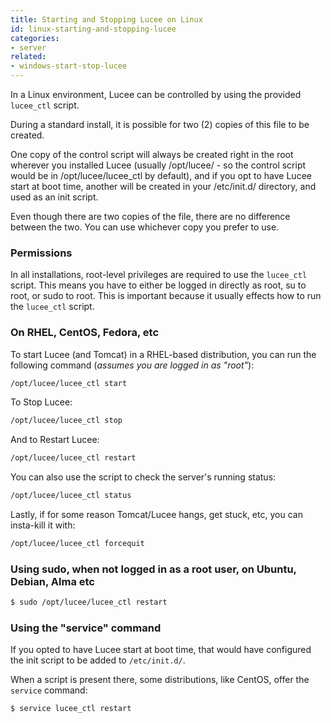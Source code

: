 ```yaml
---
title: Starting and Stopping Lucee on Linux
id: linux-starting-and-stopping-lucee
categories:
- server
related:
- windows-start-stop-lucee
---
```


In a Linux environment, Lucee can be controlled by using the provided `lucee_ctl` script. 

During a standard install, it is possible for two (2) copies of this file to be created.

One copy of the control script will always be created right in the root wherever you installed Lucee (usually /opt/lucee/ - so the control script would be in /opt/lucee/lucee_ctl by default), and if you opt to have Lucee start at boot time, another will be created in your /etc/init.d/ directory, and used as an init script. 

Even though there are two copies of the file, there are no difference between the two. You can use whichever copy you prefer to use.

### Permissions ###

In all installations, root-level privileges are required to use the `lucee_ctl` script. This means you have to either be logged in directly as root, su to root, or sudo to root. This is important because it usually effects how to run the `lucee_ctl` script.

### On RHEL, CentOS, Fedora, etc ###

To start Lucee (and Tomcat) in a RHEL-based distribution, you can run the following command (*assumes you are logged in as "root"*):

```bash
/opt/lucee/lucee_ctl start
```

To Stop Lucee:

```bash
/opt/lucee/lucee_ctl stop
```

And to Restart Lucee:

```bash
/opt/lucee/lucee_ctl restart
```

You can also use the script to check the server's running status:

```bash
/opt/lucee/lucee_ctl status
```

Lastly, if for some reason Tomcat/Lucee hangs, get stuck, etc, you can insta-kill it with:

```bash
/opt/lucee/lucee_ctl forcequit
```

### Using sudo, when not logged in as a root user, on Ubuntu, Debian, Alma etc ###

```bash
$ sudo /opt/lucee/lucee_ctl restart
```

### Using the "service" command ###

If you opted to have Lucee start at boot time, that would have configured the init script to be added to `/etc/init.d/`. 

When a script is present there, some distributions, like CentOS, offer the `service` command:

```bash
$ service lucee_ctl restart
```